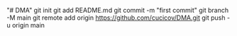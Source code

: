 "# DMA"  git init git add README.md git commit -m "first commit" git branch -M main git remote add origin https://github.com/cucicov/DMA.git git push -u origin main

